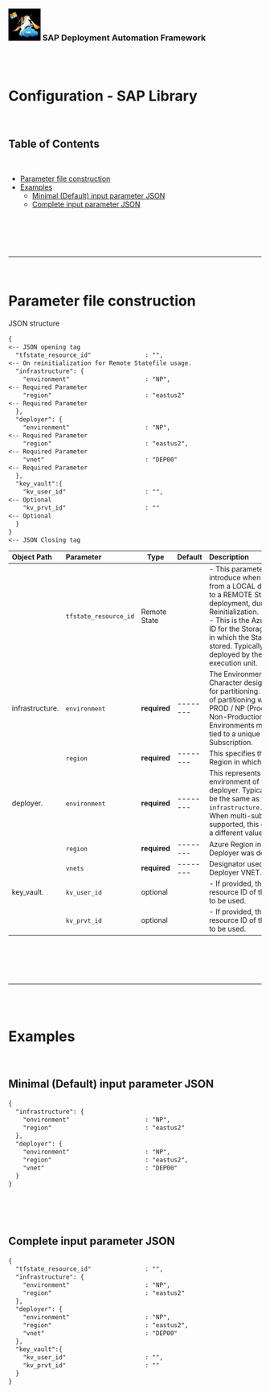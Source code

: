 <!-- TODO: 
Remove files and maintain here in documentation
deploy/terraform/bootstrap/sap_library/saplibrary_full.json
deploy/terraform/bootstrap/sap_library/saplibrary.json
deploy/terraform/run/sap_library/saplibrary_full.json
deploy/terraform/run/sap_library/saplibrary.json
-->
### <img src="../assets/images/UnicornSAPBlack256x256.png" width="64px"> SAP Deployment Automation Framework <!-- omit in toc -->
<br/><br/>

# Configuration - SAP Library <!-- omit in toc -->

<br/>

## Table of Contents <!-- omit in toc -->
<br/>

- [Parameter file construction](#parameter-file-construction)
- [Examples](#examples)
  - [Minimal (Default) input parameter JSON](#minimal-default-input-parameter-json)
  - [Complete input parameter JSON](#complete-input-parameter-json)


<br/><br/><br/><br/>

---
<br/>

# Parameter file construction

JSON structure

```
{                                                                                 <-- JSON opening tag
  "tfstate_resource_id"               : "",                                       <-- On reinitialization for Remote Statefile usage.
  "infrastructure": {
    "environment"                     : "NP",                                     <-- Required Parameter
    "region"                          : "eastus2"                                 <-- Required Parameter
  },
  "deployer": {
    "environment"                     : "NP",                                     <-- Required Parameter
    "region"                          : "eastus2",                                <-- Required Parameter
    "vnet"                            : "DEP00"                                   <-- Required Parameter
  },
  "key_vault":{
    "kv_user_id"                      : "",                                       <-- Optional
    "kv_prvt_id"                      : ""                                        <-- Optional
  }
}                                                                                 <-- JSON Closing tag
```

| Object Path                                   | Parameter                     | Type          | Default  | Description |
| :-------------------------------------------- | :---------------------------- | ------------- | :------- | :---------- |
|                                              | `tfstate_resource_id`         | Remote State  |          | - This parameter is introduce when transitioning from a LOCAL deployment to a REMOTE Statefile deployment, during Reinitialization.<br/>- This is the Azure Resource ID for the Storage Account in which the Statefiles are stored. Typically this is deployed by the SAP Library execution unit. |
| infrastructure.                               | `environment`                 | **required**  | -------- | The Environment is a 5 Character designator used for partitioning. An example of partitioning would be, PROD / NP (Production and Non-Production). Environments may also be tied to a unique SPN or Subscription. |
| <p>                                           | `region`                      | **required**  | -------- | This specifies the Azure Region in which to deploy. |
| deployer.                                     | `environment`                 | **required**  | -------- | This represents the environment of the deployer. Typically this will be the same as the `infrastructure.environment`. When multi-subscription is supported, this can be set to a different value. |
| <p>                                           | `region`                      | **required**  | -------- | Azure Region in which the Deployer was deployed. |
| <p>                                           | `vnets`                       | **required**  | -------- | Designator used for the Deployer VNET. |
| key_vault.                                    | `kv_user_id`                  | optional      |          | - If provided, the Key Vault resource ID of the Key Vault to be used.   |
| <p>                                           | `kv_prvt_id`                  | optional      |          | - If provided, the Key Vault resource ID of the Key Vault to be used.   |

<br/><br/><br/><br/>

---

<br/><br/>

# Examples
<br/>

## Minimal (Default) input parameter JSON

```
{
  "infrastructure": {
    "environment"                     : "NP",
    "region"                          : "eastus2"
  },
  "deployer": {
    "environment"                     : "NP",
    "region"                          : "eastus2",
    "vnet"                            : "DEP00"
  }
}
```

<br/><br/><br/>

## Complete input parameter JSON

```
{
  "tfstate_resource_id"               : "",
  "infrastructure": {
    "environment"                     : "NP",
    "region"                          : "eastus2"
  },
  "deployer": {
    "environment"                     : "NP",
    "region"                          : "eastus2",
    "vnet"                            : "DEP00"
  },
  "key_vault":{
    "kv_user_id"                      : "",
    "kv_prvt_id"                      : ""
  }
}
```




